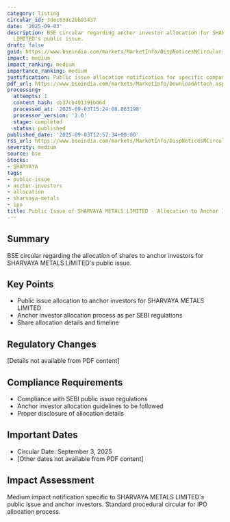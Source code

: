 ```yaml
---
category: listing
circular_id: 3dec03dc2bb93437
date: '2025-09-03'
description: BSE circular regarding anchor investor allocation for SHARVAYA METALS
  LIMITED's public issue.
draft: false
guid: https://www.bseindia.com/markets/MarketInfo/DispNoticesNCirculars.aspx?Noticeid={C7FC09C3-8DB6-4F45-8280-049CB4E7442D}&noticeno=20250903-40&dt=09/03/2025&icount=40&totcount=49&flag=0
impact: medium
impact_ranking: medium
importance_ranking: medium
justification: Public issue allocation notification for specific company anchor investors
pdf_url: https://www.bseindia.com/markets/MarketInfo/DownloadAttach.aspx?id=20250903-40&attachedId=cb822cad-4be2-425e-b783-a16a640d9167
processing:
  attempts: 1
  content_hash: cb37cb491391b06d
  processed_at: '2025-09-03T15:24:08.863198'
  processor_version: '2.0'
  stage: completed
  status: published
published_date: '2025-09-03T12:57:34+00:00'
rss_url: https://www.bseindia.com/markets/MarketInfo/DispNoticesNCirculars.aspx?Noticeid={C7FC09C3-8DB6-4F45-8280-049CB4E7442D}&noticeno=20250903-40&dt=09/03/2025&icount=40&totcount=49&flag=0
severity: medium
source: bse
stocks:
- SHARVAYA
tags:
- public-issue
- anchor-investors
- allocation
- sharvaya-metals
- ipo
title: Public Issue of SHARVAYA METALS LIMITED - Allocation to Anchor Investors
---
```


## Summary

BSE circular regarding the allocation of shares to anchor investors for SHARVAYA METALS LIMITED's public issue.

## Key Points

- Public issue allocation to anchor investors for SHARVAYA METALS LIMITED
- Anchor investor allocation process as per SEBI regulations
- Share allocation details and timeline

## Regulatory Changes

[Details not available from PDF content]

## Compliance Requirements

- Compliance with SEBI public issue regulations
- Anchor investor allocation guidelines to be followed
- Proper disclosure of allocation details

## Important Dates

- Circular Date: September 3, 2025
- [Other dates not available from PDF content]

## Impact Assessment

Medium impact notification specific to SHARVAYA METALS LIMITED's public issue and anchor investors. Standard procedural circular for IPO allocation process.